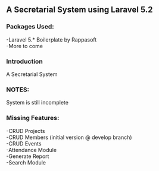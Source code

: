 ## A Secretarial System using Laravel 5.2

### Packages Used:
-Laravel 5.* Boilerplate by Rappasoft <br />
-More to come

### Introduction

A Secretarial System


### NOTES:

System is still incomplete

### Missing Features:

-CRUD Projects <br />
-CRUD Members (initial version @ develop branch) <br />
-CRUD Events <br />
-Attendance Module <br />
-Generate Report <br />
-Search Module <br />
